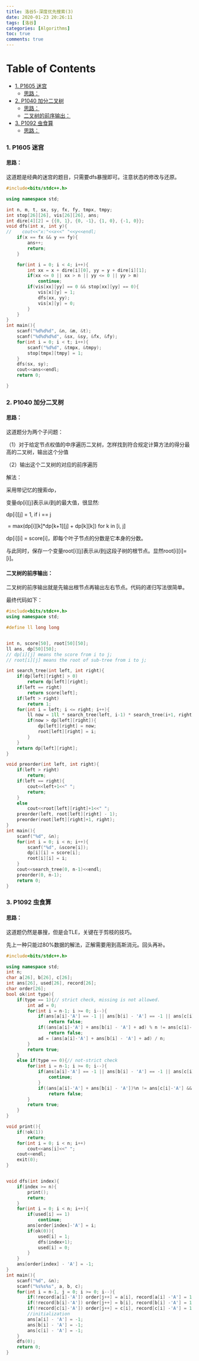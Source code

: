 ```yaml
---
title: 洛谷5-深度优先搜索(3)
date: 2020-01-23 20:26:11
tags: [洛谷]
categories: [Algorithms]
toc: true
comments: true
---
```

<!-- more -->
Table of Contents
=================

* [1. P1605 迷宫](#1-p1605-迷宫)
	* [思路：](#思路)
* [2. P1040 加分二叉树](#2-p1040-加分二叉树)
	* [思路：](#思路-1)
	* [二叉树的前序输出：](#二叉树的前序输出)
* [3. P1092 虫食算](#3-p1092-虫食算)
	* [思路：](#思路-2)



### 1. P1605 迷宫

#### 思路：

这道题是经典的迷宫的题目，只需要dfs暴搜即可。注意状态的修改与还原。

```c++
#include<bits/stdc++.h>

using namespace std;

int n, m, t, sx, sy, fx, fy, tmpx, tmpy;
int stop[26][26], vis[26][26], ans;
int dire[4][2] = {{0, 1}, {0, -1}, {1, 0}, {-1, 0}};
void dfs(int x, int y){
//    cout<<"x:"<<x<<" "<<y<<endl;
    if(x == fx && y == fy){
        ans++;
        return;
    }

    for(int i = 0; i < 4; i++){
        int xx = x + dire[i][0], yy = y + dire[i][1];
        if(xx <= 0 || xx > n || yy <= 0 || yy > m)
            continue;
        if(vis[xx][yy] == 0 && stop[xx][yy] == 0){
            vis[x][y] = 1;
            dfs(xx, yy);
            vis[x][y] = 0;
        }
    }
}
int main(){
    scanf("%d%d%d", &n, &m, &t);
    scanf("%d%d%d%d", &sx, &sy, &fx, &fy);
    for(int i = 0; i < t; i++){
        scanf("%d%d", &tmpx, &tmpy);
        stop[tmpx][tmpy] = 1;
    }
    dfs(sx, sy);
    cout<<ans<<endl;
    return 0;

}

```

### 2. P1040 加分二叉树

#### 思路：

这道题分为两个子问题：

（1）对于给定节点权值的中序遍历二叉树，怎样找到符合规定计算方法的得分最高的二叉树，输出这个分值

（2）输出这个二叉树的对应的前序遍历

解法：

采用带记忆的搜索dp，

变量dp[i]\[j]表示从i到j的最大值，很显然:

dp[i]\[j] = 1,		 if i == j

​			 = max(dp[i]\[k]*dp[k+1]\[j] + dp[k]\[k]) 	for k in [i, j]

dp[i]\[i] = score[i]，即每个叶子节点的分数是它本身的分数。

与此同时，保存一个变量root[i]\[j]表示从i到j这段子树的根节点。显然root[i]\[i]=[i]。

#### 二叉树的前序输出：

二叉树的前序输出就是先输出根节点再输出左右节点。代码的递归写法很简单。

最终代码如下：

```c++
#include<bits/stdc++.h>
using namespace std;

#define ll long long


int n, score[50], root[50][50];
ll ans, dp[50][50];
// dp[i][j] means the score from i to j;
// root[i][j] means the root of sub-tree from i to j;

int search_tree(int left, int right){
    if(dp[left][right] > 0)
        return dp[left][right];
    if(left == right)
        return score[left];
    if(left > right)
        return 1;
    for(int i = left; i <= right; i++){
        ll now = 1ll * search_tree(left, i-1) * search_tree(i+1, right) + dp[i][i];
        if(now > dp[left][right]){
            dp[left][right] = now;
            root[left][right] = i;
        }
    }
    return dp[left][right];
}

void preorder(int left, int right){
    if(left > right)
        return;
    if(left == right){
        cout<<left+1<<" ";
        return;
    }
    else
        cout<<root[left][right]+1<<" ";
    preorder(left, root[left][right] - 1);
    preorder(root[left][right]+1, right);
}
int main(){
    scanf("%d", &n);
    for(int i = 0; i < n; i++){
        scanf("%d", &score[i]);
        dp[i][i] = score[i];
        root[i][i] = i;
    }
    cout<<search_tree(0, n-1)<<endl;
    preorder(0, n-1);
    return 0;
}
```

### 3. P1092 虫食算

#### 思路：

这道题仍然是暴搜，但是会TLE，关键在于剪枝的技巧。

先上一种只能过80%数据的解法，正解需要用到高斯消元。回头再补。

```c++
#include<bits/stdc++.h>

using namespace std;
int n;
char a[26], b[26], c[26];
int ans[26], used[26], record[26];
char order[26];
bool ok(int type){
    if(type == 1){// strict check, missing is not allowed.
        int ad = 0;
        for(int i = n-1; i >= 0; i--){
            if(ans[a[i]-'A'] == -1 || ans[b[i] - 'A'] == -1 || ans[c[i]-'A'] == -1)
                return false;
            if((ans[a[i]-'A'] + ans[b[i] - 'A'] + ad) % n != ans[c[i]-'A'])
                return false;
            ad = (ans[a[i]-'A'] + ans[b[i] - 'A'] + ad) / n;
        }
        return true;
    }
    else if(type == 0){// not-strict check
        for(int i = n-1; i >= 0; i--){
            if(ans[a[i]-'A'] == -1 || ans[b[i] - 'A'] == -1 || ans[c[i]-'A'] == -1){
                continue;
            }
            if((ans[a[i]-'A'] + ans[b[i] - 'A'])%n != ans[c[i]-'A'] && (ans[a[i]-'A'] + ans[b[i] - 'A'] + 1)%n != ans[c[i]-'A'])
                return false;
        }
        return true;
    }
}

void print(){
    if(!ok(1))
        return;
    for(int i = 0; i < n; i++)
        cout<<ans[i]<<" ";
    cout<<endl;
    exit(0);
}


void dfs(int index){
    if(index >= n){
        print();
        return;
    }
    for(int i = 0; i < n; i++){
        if(used[i] == 1)
            continue;
        ans[order[index]-'A'] = i;
        if(ok(0)){
            used[i] = 1;
            dfs(index+1);
            used[i] = 0;
        }
    }
    ans[order[index] - 'A'] = -1;
}
int main(){
    scanf("%d", &n);
    scanf("%s%s%s", a, b, c);
    for(int i = n-1, j = 0; i >= 0; i--){
        if(!record[a[i]-'A']) order[j++] = a[i], record[a[i] -'A'] = 1;
        if(!record[b[i]-'A']) order[j++] = b[i], record[b[i] -'A'] = 1;
        if(!record[c[i]-'A']) order[j++] = c[i], record[c[i] -'A'] = 1;
        //initialization
        ans[a[i] - 'A'] = -1;
        ans[b[i] - 'A'] = -1;
        ans[c[i] - 'A'] = -1;
    }
    dfs(0);
    return 0;
}
```






